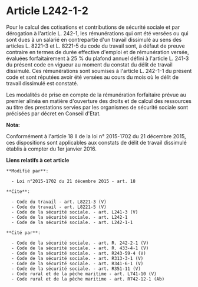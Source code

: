 # Article L242-1-2

Pour le calcul des cotisations et contributions de sécurité sociale et par dérogation à l'article L. 242-1, les rémunérations
qui ont été versées ou qui sont dues à un salarié en contrepartie d'un travail dissimulé au sens des articles L. 8221-3 et L.
8221-5 du code du travail sont, à défaut de preuve contraire en termes de durée effective d'emploi et de rémunération versée,
évaluées forfaitairement à 25 % du plafond annuel défini à l'article L. 241-3 du présent code en vigueur au moment du constat
du délit de travail dissimulé. Ces rémunérations sont soumises à l'article L. 242-1-1 du présent code et sont réputées avoir
été versées au cours du mois où le délit de travail dissimulé est constaté. 

Les modalités de prise en compte de la rémunération forfaitaire prévue au premier alinéa en matière d'ouverture des droits et
de calcul des ressources au titre des prestations servies par les organismes de sécurité sociale sont précisées par décret en
Conseil d'Etat.

**Nota:**

Conformément à l'article 18 II de la loi n° 2015-1702 du 21 décembre 2015, ces dispositions sont applicables aux constats de
délit de travail dissimulé établis à compter du 1er janvier 2016.

**Liens relatifs à cet article**

	**Modifié par**:

	  - Loi n°2015-1702 du 21 décembre 2015 - art. 18

	**Cite**:

	  - Code du travail - art. L8221-3 (V)
	  - Code du travail - art. L8221-5 (V)
	  - Code de la sécurité sociale. - art. L241-3 (V)
	  - Code de la sécurité sociale. - art. L242-1
	  - Code de la sécurité sociale. - art. L242-1-1

	**Cité par**:

	  - Code de la sécurité sociale. - art. R. 242-2-1 (V)
	  - Code de la sécurité sociale. - art. R. 433-4-1 (V)
	  - Code de la sécurité sociale. - art. R243-59-4 (V)
	  - Code de la sécurité sociale. - art. R313-3-1 (V)
	  - Code de la sécurité sociale. - art. R341-6-1 (V)
	  - Code de la sécurité sociale. - art. R351-11 (V)
	  - Code rural et de la pêche maritime - art. L741-10 (V)
	  - Code rural et de la pêche maritime - art. R742-12-1 (Ab)
